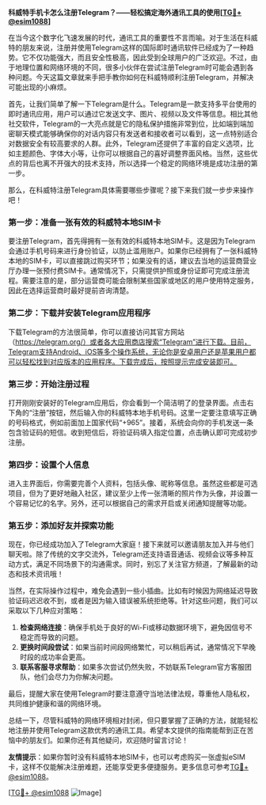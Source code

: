 **科威特手机卡怎么注册Telegram？——轻松搞定海外通讯工具的使用[[TG💪+ @esim1088](https://t.me/s/esim1088)]**

在当今这个数字化飞速发展的时代，通讯工具的重要性不言而喻。对于生活在科威特的朋友来说，注册并使用Telegram这样的国际即时通讯软件已经成为了一种趋势。它不仅功能强大，而且安全性极高，因此受到全球用户的广泛欢迎。不过，由于地理位置和网络环境的不同，很多小伙伴在尝试注册Telegram时可能会遇到各种问题。今天这篇文章就来手把手教你如何在科威特顺利注册Telegram，并解决可能出现的小麻烦。

首先，让我们简单了解一下Telegram是什么。Telegram是一款支持多平台使用的即时通讯应用，用户可以通过它发送文字、图片、视频以及文件等信息。相比其他社交软件，Telegram的一大亮点就是它的隐私保护措施非常到位，比如端到端加密聊天模式能够确保你的对话内容只有发送者和接收者可以看到，这一点特别适合对数据安全有较高要求的人群。此外，Telegram还提供了丰富的自定义选项，比如主题颜色、字体大小等，让你可以根据自己的喜好调整界面风格。当然，这些优点的背后也离不开强大的技术支持，所以选择一个稳定的网络环境是成功注册的第一步。

那么，在科威特注册Telegram具体需要哪些步骤呢？接下来我们就一步步来操作吧！

### 第一步：准备一张有效的科威特本地SIM卡

要注册Telegram，首先得拥有一张有效的科威特本地SIM卡。这是因为Telegram会通过手机号码来进行身份验证，以防止滥用账户。如果你已经拥有了一张科威特本地的SIM卡，可以直接跳过购买环节；如果没有的话，建议去当地的运营商营业厅办理一张预付费SIM卡。通常情况下，只需提供护照或身份证即可完成注册流程。需要注意的是，部分运营商可能会限制某些国家或地区的用户使用特定服务，因此在选择运营商时最好提前咨询清楚。

### 第二步：下载并安装Telegram应用程序

下载Telegram的方法很简单，你可以直接访问其官方网站（https://telegram.org/）或者各大应用商店搜索“Telegram”进行下载。目前，Telegram支持Android、iOS等多个操作系统，无论你是安卓用户还是苹果用户都可以轻松找到对应版本的应用程序。下载完成后，按照提示完成安装即可。

### 第三步：开始注册过程

打开刚刚安装好的Telegram应用后，你会看到一个简洁明了的登录界面。点击右下角的“注册”按钮，然后输入你的科威特本地手机号码。这里一定要注意填写正确的号码格式，例如前面加上国家代码“+965”。接着，系统会向你的手机发送一条包含验证码的短信。收到短信后，将验证码填入指定位置，点击确认即可完成初步注册。

### 第四步：设置个人信息

进入主界面后，你需要完善个人资料，包括头像、昵称等信息。虽然这些都是可选项目，但为了更好地融入社区，建议至少上传一张清晰的照片作为头像，并设置一个容易记忆的名字。另外，还可以根据自己的需求开启或关闭通知提醒等功能。

### 第五步：添加好友并探索功能

现在，你已经成功加入了Telegram大家庭！接下来就可以邀请朋友加入并与他们聊天啦。除了传统的文字交流外，Telegram还支持语音通话、视频会议等多种互动方式，满足不同场景下的沟通需求。同时，别忘了关注官方频道，了解最新的动态和技术资讯哦！

当然，在实际操作过程中，难免会遇到一些小插曲。比如有时候因为网络延迟导致验证码迟迟收不到，或者是因为输入错误被系统拒绝等。针对这些问题，我们可以采取以下几种应对策略：

1. **检查网络连接**：确保手机处于良好的Wi-Fi或移动数据环境下，避免因信号不稳定而导致的问题。
2. **更换时间段尝试**：如果当前时间段网络繁忙，可以稍后再试，通常情况下早晚时段的成功率会更高。
3. **联系客服寻求帮助**：如果多次尝试仍然失败，不妨联系Telegram官方客服团队，他们会尽力为你解决问题。

最后，提醒大家在使用Telegram时要注意遵守当地法律法规，尊重他人隐私权，共同维护健康和谐的网络环境。

总结一下，尽管科威特的网络环境相对封闭，但只要掌握了正确的方法，就能轻松地注册并使用Telegram这款优秀的通讯工具。希望本文提供的指南能帮到正在苦恼中的朋友们。如果你还有其他疑问，欢迎随时留言讨论！

**友情提示**：如果你暂时没有科威特本地SIM卡，也可以考虑购买一张虚拟eSIM卡，这样不仅能解决注册难题，还能享受更多便捷服务。更多信息可参考[TG💪+ @esim1088](https://t.me/s/esim1088)。

[[TG💪+ @esim1088](https://t.me/s/esim1088) ![Image](https://i.postimg.cc/4NQfJmqS/Snipaste-2025-05-13-00-14-12.png)]